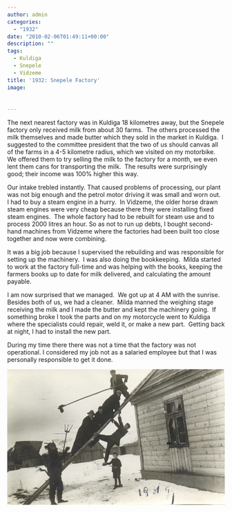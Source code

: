 ```yaml
---
author: admin
categories:
  - "1932"
date: "2010-02-06T01:49:11+00:00"
description: ""
tags:
  - Kuldiga
  - Snepele
  - Vidzeme
title: '1932: Snepele Factory'
image: 


---
```

The next nearest factory was in Kuldiga 18 kilometres away, but the Snepele factory only received milk from about 30 farms.  The others processed the milk themselves and made butter which they sold in the market in Kuldiga.  I suggested to the committee president that the two of us should canvas all of the farms in a 4-5 kilometre radius, which we visited on my motorbike.  We offered them to try selling the milk to the factory for a month, we even lent them cans for transporting the milk.  The results were surprisingly good; their income was 100% higher this way.  

Our intake trebled instantly. That caused problems of processing, our plant was not big enough and the petrol motor driving it was small and worn out.  I had to buy a steam engine in a hurry.  In Vidzeme, the older horse drawn steam engines were very cheap because there they were installing fixed steam engines.  The whole factory had to be rebuilt for steam use and to process 2000 litres an hour. So as not to run up debts, I bought second-hand machines from Vidzeme where the factories had been built too close together and now were combining.  

It was a big job because I supervised the rebuilding and was responsible for setting up the machinery.  I was also doing the bookkeeping.  Milda started to work at the factory full-time and was helping with the books, keeping the farmers books up to date for milk delivered, and calculating the amount payable.  

I am now surprised that we managed.  We got up at 4 AM with the sunrise.  Besides both of us, we had a cleaner.  Milda manned the weighing stage receiving the milk and I made the butter and kept the machinery going.  If something broke I took the parts and on my motorcycle went to Kuldiga where the specialists could repair, weld it, or make a new part.  Getting back at night, I had to install the new part.  

During my time there there was not a time that the factory was not operational. I considered my job not as a salaried employee but that I was personally responsible to get it done.

![people on ladder an man dressed as monster](4271053294_a32a6c47bc_c.jpg "Ingas Christmas celebrations 1931")
